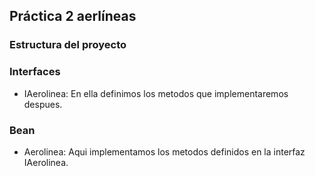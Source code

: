 ## Práctica 2 aerlíneas

### Estructura del proyecto

### Interfaces
- IAerolinea: En ella definimos los metodos que implementaremos despues.

### Bean
- Aerolinea: Aqui implementamos los metodos definidos en la interfaz IAerolinea.
